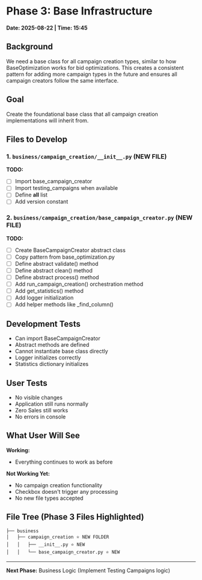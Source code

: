 # Phase 3: Base Infrastructure
**Date: 2025-08-22 | Time: 15:45**

## Background
We need a base class for all campaign creation types, similar to how BaseOptimization works for bid optimizations. This creates a consistent pattern for adding more campaign types in the future and ensures all campaign creators follow the same interface.

## Goal
Create the foundational base class that all campaign creation implementations will inherit from.

## Files to Develop

### 1. `business/campaign_creation/__init__.py` (NEW FILE)
**TODO:**
- [ ] Import base_campaign_creator
- [ ] Import testing_campaigns when available
- [ ] Define __all__ list
- [ ] Add version constant

### 2. `business/campaign_creation/base_campaign_creator.py` (NEW FILE)
**TODO:**
- [ ] Create BaseCampaignCreator abstract class
- [ ] Copy pattern from base_optimization.py
- [ ] Define abstract validate() method
- [ ] Define abstract clean() method
- [ ] Define abstract process() method
- [ ] Add run_campaign_creation() orchestration method
- [ ] Add get_statistics() method
- [ ] Add logger initialization
- [ ] Add helper methods like _find_column()

## Development Tests
- Can import BaseCampaignCreator
- Abstract methods are defined
- Cannot instantiate base class directly
- Logger initializes correctly
- Statistics dictionary initializes

## User Tests
- No visible changes
- Application still runs normally
- Zero Sales still works
- No errors in console

## What User Will See
**Working:**
- Everything continues to work as before

**Not Working Yet:**
- No campaign creation functionality
- Checkbox doesn't trigger any processing
- No new file types accepted

## File Tree (Phase 3 Files Highlighted)
```
├── business
│   ├── campaign_creation ⭐ NEW FOLDER
│   │   ├── __init__.py ⭐ NEW
│   │   └── base_campaign_creator.py ⭐ NEW
```

---

**Next Phase:** Business Logic (Implement Testing Campaigns logic)